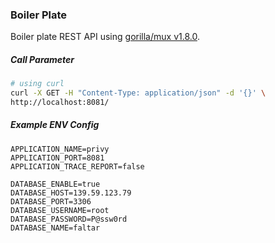 ### Boiler Plate

Boiler plate REST API using [gorilla/mux v1.8.0](https://github.com/gorilla/mux).

##### Call Parameter
```sh
# using curl
curl -X GET -H "Content-Type: application/json" -d '{}' \
http://localhost:8081/
```

##### Example ENV Config
```env
APPLICATION_NAME=privy
APPLICATION_PORT=8081
APPLICATION_TRACE_REPORT=false

DATABASE_ENABLE=true
DATABASE_HOST=139.59.123.79
DATABASE_PORT=3306
DATABASE_USERNAME=root
DATABASE_PASSWORD=P@ssw0rd
DATABASE_NAME=faltar
```